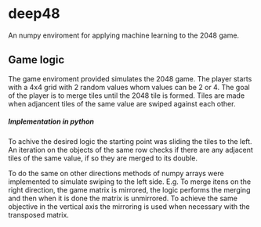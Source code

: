# deep48
An numpy enviroment for applying machine learning to the 2048 game.


<h2> Game logic </h3>

The game enviroment provided simulates the 2048 game. The player 
starts with a 4x4 grid with 2 random values whom values can be
2 or 4.
The goal of the player is to merge tiles until the 2048 tile is 
formed. Tiles are made when adjancent tiles of the same value
are swiped against each other.

<h5> Implementation in python </h5>
To achive the desired logic the starting point was sliding the 
tiles to the left. An iteration on the objects of the same row
checks if there are any adjacent tiles of the same value, if so
they are merged to its double.

To do the same on other directions methods of numpy arrays were
implemented to simulate swiping to the left side. E.g. To merge 
itens on the right direction, the game matrix is mirrored, the
logic performs the merging and then when it is done the matrix is
unmirrored. To achieve the same objective in the vertical axis
the mirroring is used when necessary with the transposed matrix.

